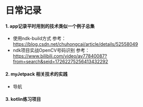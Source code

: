 # 日常记录
#### 1. app记录平时用到的技术类似一个例子总集
- 使用ndk-build方式 参考：https://blog.csdn.net/chuhongcai/article/details/52558049
- ndk项目实战OpenCV号码识别 参考： https://www.bilibili.com/video/av77840087?from=search&seid=17262275256413432292
#### 2. myJetpack 相关技术的实践   
- 导航  
#### 3. kotlin练习项目


